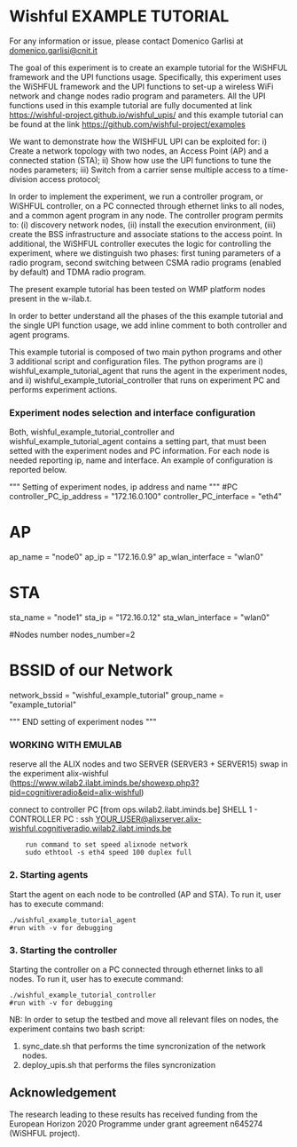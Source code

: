 Wishful EXAMPLE TUTORIAL
============================

For any information or issue, please contact Domenico Garlisi at domenico.garlisi@cnit.it

The goal of this experiment is to create an example tutorial for the WiSHFUL framework and the UPI functions usage.
Specifically, this experiment uses the WiSHFUL framework and the UPI functions to set-up a wireless WiFi network and
change nodes radio program and parameters. All the UPI functions used in this example tutorial are fully documented at
link https://wishful-project.github.io/wishful_upis/ and this example tutorial can be found at the link
https://github.com/wishful-project/examples

We want to demonstrate how the WISHFUL UPI can be exploited for:
i) Create a network topology with two nodes, an Access Point (AP) and a connected station (STA);
ii) Show how use the UPI functions to tune the nodes parameters;
iii) Switch from a carrier sense multiple access to a time-division access protocol;

In order to implement the experiment, we run a controller program, or WiSHFUL controller, on a PC connected through
ethernet links to all nodes, and a common agent program in any node.
The controller program permits to: (i) discovery network nodes, (ii) install the execution environment, (iii) create the
BSS infrastructure and associate stations to the access point. In additional, the WiSHFUL controller executes the logic
for controlling the experiment, where we distinguish two phases: first tuning parameters of a radio program,
second switching between CSMA radio programs (enabled by default) and TDMA radio program.

The present example tutorial has been tested on WMP platform nodes present in the w-ilab.t.

In order to better understand all the phases of the this example tutorial and the single UPI function usage, we add
inline comment to both controller and agent programs.

This example tutorial is composed of two main python programs and other 3 additional script and configuration files.
The python programs are i) wishful_example_tutorial_agent that runs the agent in the experiment nodes, and
ii) wishful_example_tutorial_controller that runs on experiment PC and performs experiment actions.

### Experiment nodes selection and interface configuration
Both, wishful_example_tutorial_controller and wishful_example_tutorial_agent contains a setting part, that must been
setted with the experiment nodes and PC information. For each node is needed reporting ip, name and interface.
An example of configuration is reported below.

"""
Setting of experiment nodes, ip address and name
"""
#PC
controller_PC_ip_address = "172.16.0.100"
controller_PC_interface = "eth4"

# AP
ap_name = "node0"
ap_ip = "172.16.0.9"
ap_wlan_interface = "wlan0"

# STA
sta_name = "node1"
sta_ip = "172.16.0.12"
sta_wlan_interface = "wlan0"

#Nodes number
nodes_number=2

# BSSID of our Network
network_bssid = "wishful_example_tutorial"
group_name = "example_tutorial"

"""
END setting of experiment nodes
"""

### WORKING WITH EMULAB
reserve all the ALIX nodes and two SERVER (SERVER3 + SERVER15)
swap in the experiment alix-wishful (https://www.wilab2.ilabt.iminds.be/showexp.php3?pid=cognitiveradio&eid=alix-wishful)

connect to controller PC [from ops.wilab2.ilabt.iminds.be]
SHELL 1 - CONTROLLER PC :
    ssh YOUR_USER@alixserver.alix-wishful.cognitiveradio.wilab2.ilabt.iminds.be

        run command to set speed alixnode network
        sudo ethtool -s eth4 speed 100 duplex full

### 2. Starting agents
Start the agent on each node to be controlled (AP and STA).
To run it, user has to execute command:

```
./wishful_example_tutorial_agent
#run with -v for debugging
```

### 3. Starting the controller
Starting the controller on a PC connected through ethernet links to all nodes.
To run it, user has to execute command:

```
./wishful_example_tutorial_controller
#run with -v for debugging
```

NB:
In order to setup the testbed and move all relevant files on nodes, the experiment contains two bash script:
1)  sync_date.sh that performs the time syncronization of the network nodes.
2)  deploy_upis.sh that performs the files syncronization


## Acknowledgement
The research leading to these results has received funding from the European
Horizon 2020 Programme under grant agreement n645274 (WiSHFUL project).
